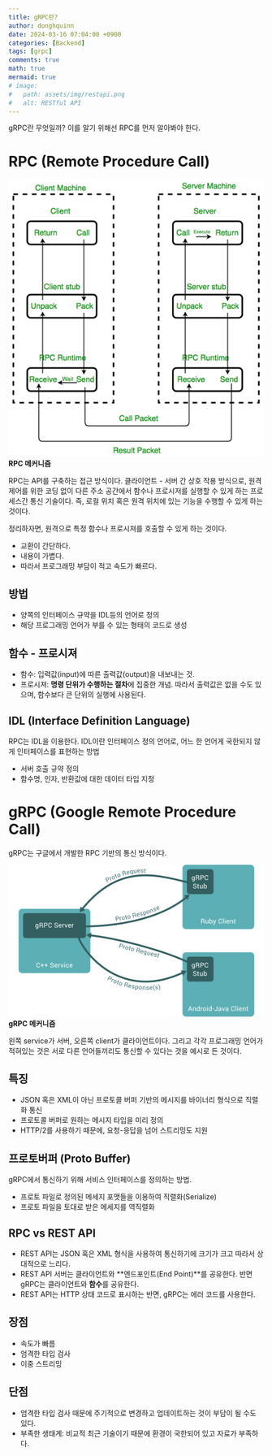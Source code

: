 ```yaml
---
title: gRPC란?
author: donghquinn
date: 2024-03-16 07:04:00 +0900
categories: [Backend]
tags: [grpc]
comments: true
math: true
mermaid: true
# image:
#   path: assets/img/restapi.png
#   alt: RESTful API
---
```



gRPC란 무엇일까? 이를 알기 위해선 RPC를 먼저 알아봐야 한다.

# RPC (Remote Procedure Call)

![Desktop View](assets/img/backend/rpc/rpc.png)
__RPC 메커니즘__

RPC는 API를 구축하는 접근 방식이다.
클라이언트 - 서버 간 상호 작용 방식으로, 원격 제어를 위한 코딩 없이 다른 주소 공간에서 함수나 프로시저를 실행할 수 있게 하는 프로세스간 통신 기술이다. 즉, 로컬 위치 혹은 원격 위치에 있는 기능을 수행할 수 있게 하는 것이다.

정리하자면, 원격으로 특정 함수나 프로시져를 호출할 수 있게 하는 것이다.

- 교환이 간단하다.
- 내용이 가볍다.
- 따라서 프로그래밍 부담이 적고 속도가 빠르다.

## 방법

- 양쪽의 인터페이스 규약을 IDL등의 언어로 정의
- 해당 프로그래밍 언어가 부를 수 있는 형태의 코드로 생성

## 함수 - 프로시져

- 함수: 입력값(input)에 따른 출력값(output)을 내보내는 것.
- 프로시져: **명령 단위가 수행하는 절차**에 집중한 개념. 따라서 출력값은 없을 수도 있으며, 함수보다 큰 단위의 실행에 사용된다.

## IDL (Interface Definition Language)

RPC는 IDL을 이용한다. IDL이란 인터페이스 정의 언어로, 어느 한 언어게 국한되지 않게 인터페이스를 표현하는 방법

- 서버 호출 규약 정의
- 함수명, 인자, 반환값에 대한 데이터 타입 지정

# gRPC (Google Remote Procedure Call)

gRPC는 구글에서 개발한 RPC 기반의 통신 방식이다.

![Desktop View](assets/img/backend/rpc/grpc.jpeg)
__gRPC 메커니즘__

왼쪽 service가 서버, 오른쪽 client가 클라이언트이다. 그리고 각각 프로그래밍 언어가 적혀있는 것은 서로 다른 언어들끼리도 통신할 수 있다는 것을 예시로 든 것이다.

## 특징

- JSON 혹은 XML이 아닌 프로토콜 버퍼 기반의 메시지를 바이너리 형식으로 직렬화 통신
- 프로토콜 버퍼로 원하는 메시지 타입을 미리 정의
- HTTP/2를 사용하기 때문에, 요청-응답을 넘어 스트리밍도 지원

## 프로토버퍼 (Proto Buffer)

gRPC에서 통신하기 위해 서비스 인터페이스를 정의하는 방법.

- 프로토 파일로 정의된 메세지 포맷들을 이용하여 직렬화(Serialize)
- 프로토 파일을 토대로 받은 메세지를 역직렬화

## RPC vs REST API

- REST API는 JSON 혹은 XML 형식을 사용하여 통신하기에 크기가 크고 따라서 상대적으로 느리다.
- REST API 서버는 클라이언트와 **엔드포인트(End Point)**를 공유한다. 반면 gRPC는 클라이언트와 **함수**를 공유한다.
- REST API는 HTTP 상태 코드로 표시하는 반면, gRPC는 에러 코드를 사용한다.

## 장점

- 속도가 빠름
- 엄격한 타입 검사
- 이중 스트리밍

## 단점

- 엄격한 타입 검사 때문에 주기적으로 변경하고 업데이트하는 것이 부담이 될 수도 있다.
- 부족한 생태계: 비교적 최근 기술이기 때문에 환경이 국한되어 있고 자료가 부족하다.
